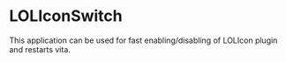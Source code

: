 # LOLIconSwitch
This application can be used for fast enabling/disabling of LOLIcon plugin and restarts vita.
